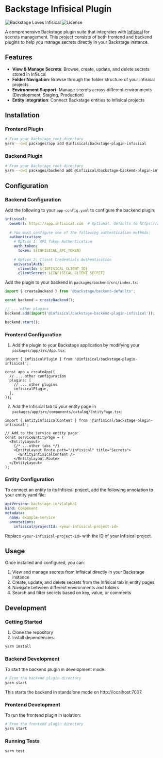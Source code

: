 # Backstage Infisical Plugin

![Backstage Loves Infisical](https://img.shields.io/badge/Backstage-loves%20Infisical-blue)
![License](https://img.shields.io/github/license/your-username/backstage-plugin-infisical)

A comprehensive Backstage plugin suite that integrates with [Infisical](https://infisical.com) for secrets management. This project consists of both frontend and backend plugins to help you manage secrets directly in your Backstage instance.

## Features

- **View & Manage Secrets**: Browse, create, update, and delete secrets stored in Infisical
- **Folder Navigation**: Browse through the folder structure of your Infisical projects
- **Environment Support**: Manage secrets across different environments (Development, Staging, Production)
- **Entity Integration**: Connect Backstage entities to Infisical projects

## Installation

### Frontend Plugin

```bash
# From your Backstage root directory
yarn --cwd packages/app add @infisical/backstage-plugin-infisical
```

### Backend Plugin

```bash
# From your Backstage root directory
yarn --cwd packages/backend add @infisical/backstage-backend-plugin-infisical
```

## Configuration

### Backend Configuration

Add the following to your `app-config.yaml` to configure the backend plugin:

```yaml
infisical:
  baseUrl: https://app.infisical.com  # Optional, defaults to https://app.infisical.com
  
  # You must configure one of the following authentication methods:
  authentication:
    # Option 1: API Token Authentication
    auth_token:
      token: ${INFISICAL_API_TOKEN}
    
    # Option 2: Client Credentials Authentication
    universalAuth:
      clientId: ${INFISICAL_CLIENT_ID}
      clientSecret: ${INFISICAL_CLIENT_SECRET}
```

Add the plugin to your backend in `packages/backend/src/index.ts`:

```typescript
import { createBackend } from '@backstage/backend-defaults';

const backend = createBackend();

// ... other plugins
backend.add(import('@infisical/backstage-backend-plugin-infisical'));

backend.start();
```

### Frontend Configuration

1. Add the plugin to your Backstage application by modifying your `packages/app/src/App.tsx`:

```tsx
import { infisicalPlugin } from '@infisical/backstage-plugin-infisical';

const app = createApp({
  // ... other configuration
  plugins: [
    // ... other plugins
    infisicalPlugin,
  ],
});
```

2. Add the Infisical tab to your entity page in `packages/app/src/components/catalog/EntityPage.tsx`:

```tsx
import { EntityInfisicalContent } from '@infisical/backstage-plugin-infisical';

// Add to the service entity page:
const serviceEntityPage = (
  <EntityLayout>
    {/* ...other tabs */}
    <EntityLayout.Route path="/infisical" title="Secrets">
      <EntityInfisicalContent />
    </EntityLayout.Route>
  </EntityLayout>
);
```

### Entity Configuration

To connect an entity to its Infisical project, add the following annotation to your entity yaml file:

```yaml
apiVersion: backstage.io/v1alpha1
kind: Component
metadata:
  name: example-service
  annotations:
    infisical/projectId: <your-infisical-project-id>
```

Replace `<your-infisical-project-id>` with the ID of your Infisical project.

## Usage

Once installed and configured, you can:

1. View and manage secrets from Infisical directly in your Backstage instance
2. Create, update, and delete secrets from the Infisical tab in entity pages
3. Navigate between different environments and folders
4. Search and filter secrets based on key, value, or comments

## Development

### Getting Started

1. Clone the repository
2. Install dependencies:
```bash
yarn install
```

### Backend Development

To start the backend plugin in development mode:

```bash
# From the backend plugin directory
yarn start
```

This starts the backend in standalone mode on http://localhost:7007.

### Frontend Development

To run the frontend plugin in isolation:

```bash
# From the frontend plugin directory
yarn start
```

### Running Tests

```bash
yarn test
```
